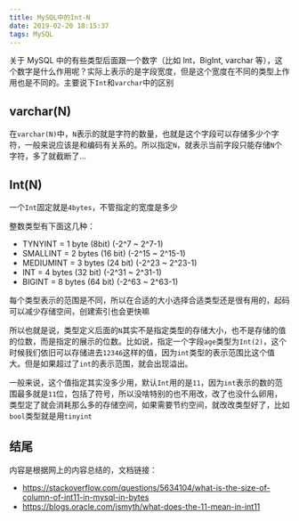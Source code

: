 ```yaml
---
title: MySQL中的Int-N
date: 2019-02-20 18:15:37
tags: MySQL
---
```


<!-- 最近遇到一个时间戳存储到`MySQL`中的`Int`类型的字段发现值变了，这就非常坑爹了...后来看了下是因为存储的时间戳有点大，超过了`Int`的最大范围了，就改了`BigInt`，然后自动出现了个`BigInt(20)`这样，发 -->

关于 MySQL 中的有些类型后面跟一个数字（比如 Int，BigInt, varchar 等），这个数字是什么作用呢？实际上表示的是字段宽度，但是这个宽度在不同的类型上作用也是不同的。主要说下`Int`和`varchar`中的区别

## varchar(N)

在`varchar(N)`中，`N`表示的就是字符的数量，也就是这个字段可以存储多少个字符，一般来说应该是和编码有关系的。所以指定`N`，就表示当前字段只能存储`N`个字符，多了就截断了...

## Int(N)

一个`Int`固定就是`4bytes`，不管指定的宽度是多少

整数类型有下面这几种：

- TYNYINT = 1 byte (8bit) (-2^7 ~ 2^7-1)
- SMALLINT = 2 bytes (16 bit) (-2^15 ~ 2^15-1)
- MEDIUMINT = 3 bytes (24 bit) (-2^23 ~ 2^23-1)
- INT = 4 bytes (32 bit) (-2^31 ~ 2^31-1)
- BIGINT = 8 bytes (64 bit) (-2^63 ~ 2^63-1)

每个类型表示的范围是不同，所以在合适的大小选择合适类型还是很有用的，起码可以减少存储空间，创建索引也会更快嘛

所以也就是说，类型定义后面的`N`其实不是指定类型的存储大小，也不是存储的值的位数，而是指定的展示的位数。比如说，指定一个字段`age`类型为`Int(2)`，这个时候我们依旧可以存储进去`12346`这样的值，因为`int`类型的表示范围比这个值大。但是如果超过了`int`的表示范围，就会出现溢出。

一般来说，这个值指定其实没多少用，默认`Int`用的是`11`，因为`int`表示的数的范围最多就是`11`位，包括了符号，所以没啥特别的也不用改，改了也没什么卵用，类型定了就会消耗那么多的存储空间，如果需要节约空间，就改改类型好了，比如`bool`类型就是用`tinyint`

## 结尾

内容是根据网上的内容总结的，文档链接：

- https://stackoverflow.com/questions/5634104/what-is-the-size-of-column-of-int11-in-mysql-in-bytes
- https://blogs.oracle.com/jsmyth/what-does-the-11-mean-in-int11

